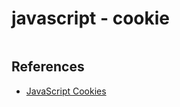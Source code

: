 # javascript - cookie

```

```

## References
* [JavaScript Cookies](https://www.w3schools.com/js/js_cookies.asp)
